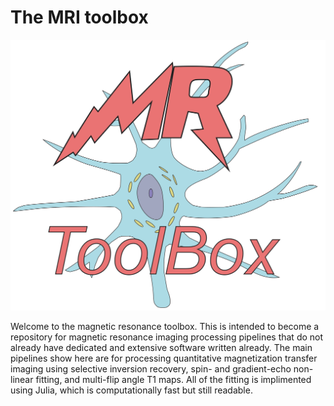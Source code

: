 # The MRI toolbox


![Image of MRLogo](https://github.com/nicksisco1932/The_MRI_toolbox/blob/master/Images/MR_logo_big.png)


Welcome to the magnetic resonance toolbox. This is intended to become a repository for magnetic resonance imaging processing pipelines that do not already have dedicated and extensive software written already. The main pipelines show here are for processing quantitative magnetization transfer imaging using selective inversion recovery, spin- and gradient-echo non-linear fitting, and multi-flip angle T1 maps. All of the fitting is implimented using Julia, which is computationally fast but still readable.
